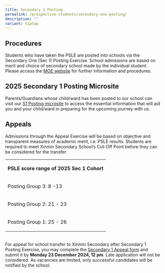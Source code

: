 ```yaml
---
title: Secondary 1 Posting
permalink: /prospective-students/secondary-one-posting/
description: ""
variant: tiptap
---
```

<h2>Procedures</h2>
<p>Students who have taken the PSLE are posted into schools via the Secondary
One (Sec 1) Posting Exercise. School admissions are based on merit and
choice of secondary school made by the individual student. Please access
the <a href="https://www.moe.gov.sg/secondary/s1-posting/results/appeal-for-school-transfer" rel="noopener noreferrer nofollow" target="_blank">MOE website</a> for
further information and procedures.</p>
<h2>2025 Secondary 1 Posting Microsite</h2>
<p>Parents/Guardians whose child/ward has been posted to our school can visit
our <a href="https://sites.google.com/xinminss.edu.sg/info-for-2025-sec-1/welcome-to-xinmin?authuser=0" rel="noopener noreferrer nofollow" target="_blank">S1 Posting microsite</a> to
access the essential information that will aid you and your child/ward
in preparing for the upcoming journey with us.</p>
<h2>Appeals</h2>
<p>Admissions through the Appeal Exercise will be based on objective and
transparent measures of academic merit, i.e. PSLE results. Students are
required to meet Xinmin Secondary School’s Cut-Off Point before they can
be considered for the transfer.
<br>
</p>
<table style="minWidth: 25px">
<colgroup>
<col>
</colgroup>
<tbody>
<tr>
<td rowspan="1" colspan="1">
<p><strong>PSLE score range of 2025 Sec 1 Cohort</strong>
</p>
</td>
</tr>
<tr>
<td rowspan="1" colspan="1">
<p>Posting Group 3: 8 -13</p>
</td>
</tr>
<tr>
<td rowspan="1" colspan="1">
<p>Posting Group 2: 21 - 23</p>
</td>
</tr>
<tr>
<td rowspan="1" colspan="1">
<p>Posting Group 1: 25 - 26</p>
</td>
</tr>
</tbody>
</table>
<p>
<br>For appeal for school transfer to Xinmin Secondary after Secondary 1 Posting
Exercise, you may complete the <a href="https://go.gov.sg/xmsseconeappeal2025" rel="noopener noreferrer nofollow" target="_blank">Secondary 1 Appeal form</a> and
submit it by <strong>Monday 23 December 2024, 12 pm</strong>. Late application
will not be considered. As vacancies are limited, only successful candidates
will be notified by the school.</p>